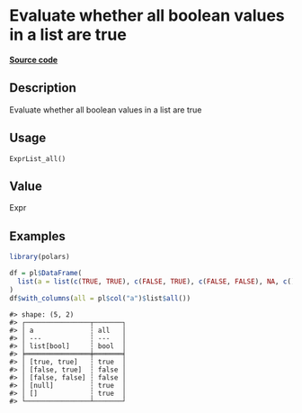 

# Evaluate whether all boolean values in a list are true

[**Source code**](https://github.com/pola-rs/r-polars/tree/main/R/expr__list.R#L464)

## Description

Evaluate whether all boolean values in a list are true

## Usage

<pre><code class='language-R'>ExprList_all()
</code></pre>

## Value

Expr

## Examples

``` r
library(polars)

df = pl$DataFrame(
  list(a = list(c(TRUE, TRUE), c(FALSE, TRUE), c(FALSE, FALSE), NA, c()))
)
df$with_columns(all = pl$col("a")$list$all())
```

    #> shape: (5, 2)
    #> ┌────────────────┬───────┐
    #> │ a              ┆ all   │
    #> │ ---            ┆ ---   │
    #> │ list[bool]     ┆ bool  │
    #> ╞════════════════╪═══════╡
    #> │ [true, true]   ┆ true  │
    #> │ [false, true]  ┆ false │
    #> │ [false, false] ┆ false │
    #> │ [null]         ┆ true  │
    #> │ []             ┆ true  │
    #> └────────────────┴───────┘
